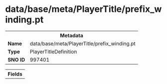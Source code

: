 <h1>data/base/meta/PlayerTitle/prefix_winding.pt</h1><table><tr><th colspan="100%">Metadata</th></tr><tr><td><b>Name</b></td><td>data/base/meta/PlayerTitle/prefix_winding.pt</td></tr><tr><td><b>Type</b></td><td>PlayerTitleDefinition</td></tr><tr><td><b>SNO ID</b></td><td>997401</td></tr></table>

<table><tr><th colspan="100%">Fields</th></tr></table>

